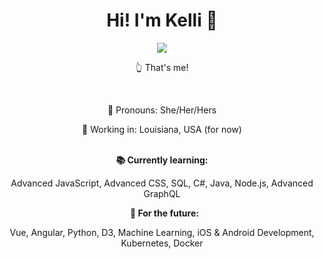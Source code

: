 

<div id="banner" align="center">
 <h1>Hi! I'm Kelli 🤠</h1>
</div>

<div id="header" align="center">
  <img src="https://live.staticflickr.com/65535/52239107698_3ae6a04546.jpg" />
</div>

<div id="intro" align="center">
 <p>👆 That's me!</p>
 &nbsp;
 <p>🤝 Pronouns: She/Her/Hers</p>
 <p>📍 Working in: Louisiana, USA (for now)</p>
</div>
 &nbsp;
<div align="center">
<strong>📚 Currently learning:</strong>
  <p>Advanced JavaScript, Advanced CSS, SQL, C#, Java, Node.js, Advanced GraphQL</p>
  &nbsp;
  <strong>🚀 For the future:</strong>
  <p>Vue, Angular, Python, D3, Machine Learning, iOS & Android Development, Kubernetes, Docker</p>
</div>
<!--
**kel7774/kel7774** is a ✨ _special_ ✨ repository because its `README.md` (this file) appears on your GitHub profile.

Here are some ideas to get you started:

- 🔭 I’m currently working on ...
- 🌱 I’m currently learning ...
- 👯 I’m looking to collaborate on ...
- 🤔 I’m looking for help with ...
- 💬 Ask me about ...
- 📫 How to reach me: ...
- 😄 Pronouns: ...
- ⚡ Fun fact: ...
-->

